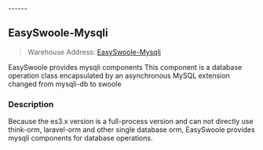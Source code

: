 <head>
     <title>EasySwoole mysqli|swoole mysqli|swoole mysql|swoole database connection pool|php connection pool</title>
     <meta name="keywords" content="EasySwoole mysqli|swoole mysqli|swoole mysql|swoole database connection pool|php connection pool"/>
     <meta name="description" content="asySwoole mysqli|swoole mysqli|swoole mysql|swoole database connection pool|php connection pool"/>
</head>
---<head>---

## EasySwoole-Mysqli

> Warehouse Address: [EasySwoole-Mysqli](https://github.com/easy-swoole/mysqli)

EasySwoole provides mysqli components
This component is a database operation class encapsulated by an asynchronous MySQL extension changed from mysqli-db to swoole
### Description
Because the es3.x version is a full-process version and can not directly use think-orm, laravel-orm and other single database orm, EasySwoole provides mysqli components for database operations.
